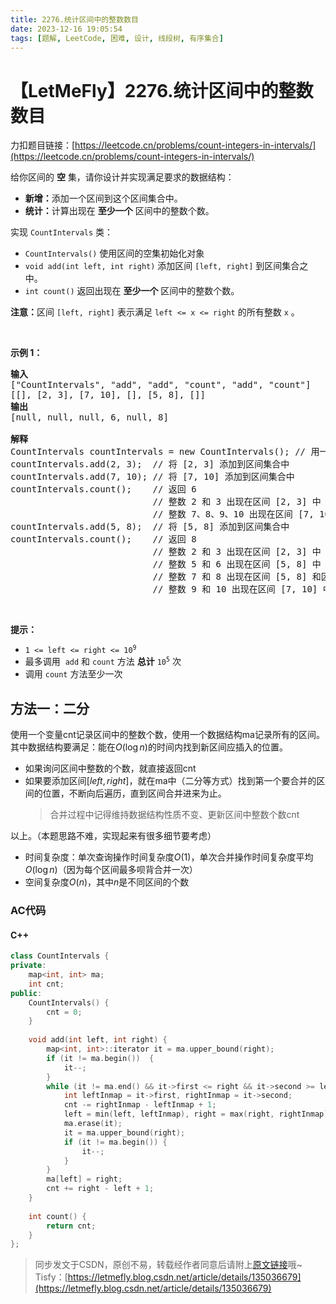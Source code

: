 ```yaml
---
title: 2276.统计区间中的整数数目
date: 2023-12-16 19:05:54
tags: [题解, LeetCode, 困难, 设计, 线段树, 有序集合]
---
```


# 【LetMeFly】2276.统计区间中的整数数目

力扣题目链接：[https://leetcode.cn/problems/count-integers-in-intervals/](https://leetcode.cn/problems/count-integers-in-intervals/)

<p>给你区间的 <strong>空</strong> 集，请你设计并实现满足要求的数据结构：</p>

<ul>
	<li><strong>新增：</strong>添加一个区间到这个区间集合中。</li>
	<li><strong>统计：</strong>计算出现在 <strong>至少一个</strong> 区间中的整数个数。</li>
</ul>

<p>实现 <code>CountIntervals</code> 类：</p>

<ul>
	<li><code>CountIntervals()</code> 使用区间的空集初始化对象</li>
	<li><code>void add(int left, int right)</code> 添加区间 <code>[left, right]</code> 到区间集合之中。</li>
	<li><code>int count()</code> 返回出现在 <strong>至少一个</strong> 区间中的整数个数。</li>
</ul>

<p><strong>注意：</strong>区间 <code>[left, right]</code> 表示满足 <code>left &lt;= x &lt;= right</code> 的所有整数 <code>x</code> 。</p>

<p>&nbsp;</p>

<p><strong>示例 1：</strong></p>

<pre>
<strong>输入</strong>
["CountIntervals", "add", "add", "count", "add", "count"]
[[], [2, 3], [7, 10], [], [5, 8], []]
<strong>输出</strong>
[null, null, null, 6, null, 8]

<strong>解释</strong>
CountIntervals countIntervals = new CountIntervals(); // 用一个区间空集初始化对象
countIntervals.add(2, 3);  // 将 [2, 3] 添加到区间集合中
countIntervals.add(7, 10); // 将 [7, 10] 添加到区间集合中
countIntervals.count();    // 返回 6
                           // 整数 2 和 3 出现在区间 [2, 3] 中
                           // 整数 7、8、9、10 出现在区间 [7, 10] 中
countIntervals.add(5, 8);  // 将 [5, 8] 添加到区间集合中
countIntervals.count();    // 返回 8
                           // 整数 2 和 3 出现在区间 [2, 3] 中
                           // 整数 5 和 6 出现在区间 [5, 8] 中
                           // 整数 7 和 8 出现在区间 [5, 8] 和区间 [7, 10] 中
                           // 整数 9 和 10 出现在区间 [7, 10] 中</pre>

<p>&nbsp;</p>

<p><strong>提示：</strong></p>

<ul>
	<li><code>1 &lt;= left &lt;= right &lt;= 10<sup>9</sup></code></li>
	<li>最多调用&nbsp; <code>add</code> 和 <code>count</code> 方法 <strong>总计</strong> <code>10<sup>5</sup></code> 次</li>
	<li>调用 <code>count</code> 方法至少一次</li>
</ul>


    
## 方法一：二分

使用一个变量cnt记录区间中的整数个数，使用一个数据结构ma记录所有的区间。其中数据结构要满足：能在$O(\log n)$的时间内找到新区间应插入的位置。

+ 如果询问区间中整数的个数，就直接返回cnt
+ 如果要添加区间$[left, right]$，就在ma中（二分等方式）找到第一个要合并的区间的位置，不断向后遍历，直到区间合并进来为止。
   > 合并过程中记得维持数据结构性质不变、更新区间中整数个数cnt

以上。（本题思路不难，实现起来有很多细节要考虑）

+ 时间复杂度：单次查询操作时间复杂度$O(1)$，单次合并操作时间复杂度平均$O(\log n)$（因为每个区间最多呗背合并一次）
+ 空间复杂度$O(n)$，其中$n$是不同区间的个数

### AC代码

#### C++

```cpp
class CountIntervals {
private:
    map<int, int> ma;
    int cnt;
public:
    CountIntervals() {
        cnt = 0;
    }
    
    void add(int left, int right) {
        map<int, int>::iterator it = ma.upper_bound(right);
        if (it != ma.begin())  {
            it--;
        }
        while (it != ma.end() && it->first <= right && it->second >= left) {
            int leftInmap = it->first, rightInmap = it->second;
            cnt -= rightInmap - leftInmap + 1;
            left = min(left, leftInmap), right = max(right, rightInmap);
            ma.erase(it);
            it = ma.upper_bound(right);
            if (it != ma.begin()) {
                it--;
            }
        }
        ma[left] = right;
        cnt += right - left + 1;
    }
    
    int count() {
        return cnt;
    }
};
```

> 同步发文于CSDN，原创不易，转载经作者同意后请附上[原文链接](https://blog.tisfy.eu.org/2023/12/16/LeetCode%202276.%E7%BB%9F%E8%AE%A1%E5%8C%BA%E9%97%B4%E4%B8%AD%E7%9A%84%E6%95%B4%E6%95%B0%E6%95%B0%E7%9B%AE/)哦~
> Tisfy：[https://letmefly.blog.csdn.net/article/details/135036679](https://letmefly.blog.csdn.net/article/details/135036679)
